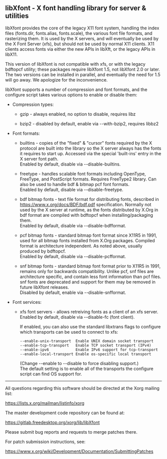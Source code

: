 libXfont - X font handling library for server & utilities
---------------------------------------------------------

libXfont provides the core of the legacy X11 font system, handling the index
files (fonts.dir, fonts.alias, fonts.scale), the various font file formats,
and rasterizing them.  It is used by the X servers, and will eventually be
used by the X Font Server (xfs), but should not be used by normal X11 clients.
X11 clients access fonts via either the new APIs in libXft, or the legacy
APIs in libX11.

This version of libXfont is not compatible with xfs, or with the legacy
bdftopcf utility; these packages require libXfont 1.5, not libXfont 2.0
or later. The two versions can be installed in parallel, and eventually
the need for 1.5 will go away. We apologize for the inconvenience.

libXfont supports a number of compression and font formats, and the
configure script takes various options to enable or disable them:

- Compression types:

  * gzip - always enabled, no option to disable, requires libz

  * bzip2 - disabled by default, enable via --with-bzip2, requires libbz2

- Font formats:

  * builtins - copies of the "fixed" & "cursor" fonts required by the
    X protocol are built into the library so the X server always
    has the fonts it requires to start up.   Accessed via the
    special 'built-ins' entry in the X server font path.  
    Enabled by default, disable via --disable-builtins.

  * freetype - handles scalable font formats including OpenType, FreeType,
    and PostScript formats.  Requires FreeType2 library.
    Can also be used to handle bdf & bitmap pcf font formats.  
    Enabled by default, disable via --disable-freetype.

  * bdf bitmap fonts - text file format for distributing fonts, described
    in https://www.x.org/docs/BDF/bdf.pdf specification.  Normally
    not used by the X server at runtime, as the fonts distributed
    by X.Org in bdf format are compiled with bdftopcf when
    installing/packaging them.  
    Enabled by default, disable via --disable-bdfformat.

  * pcf bitmap fonts - standard bitmap font format since X11R5 in 1991,
    used for all bitmap fonts installed from X.Org packages.
    Compiled format is architecture independent.
    As noted above, usually produced by bdftopcf.  
    Enabled by default, disable via --disable-pcfformat.

  * snf bitmap fonts - standard bitmap font format prior to X11R5 in 1991,
    remains only for backwards compatibility.  Unlike pcf, snf files
    are architecture specific, and contain less font information
    than pcf files.  snf fonts are deprecated and support for them
    may be removed in future libXfont releases.  
    Disabled by default, enable via --disable-snfformat.

- Font services:

  * xfs font servers - allows retreiving fonts as a client of an xfs server.  
    Enabled by default, disable via --disable-fc (font client).

    If enabled, you can also use the standard libxtrans flags to
    configure which transports can be used to connect to xfs:
    
        --enable-unix-transport  Enable UNIX domain socket transport
        --enable-tcp-transport   Enable TCP socket transport (IPv4)
        --enable-ipv6            Enable IPv6 support for tcp-transport
        --enable-local-transport Enable os-specific local transport

    (Change --enable to --disable to force disabling support.)  
    The default setting is to enable all of the transports the
    configure script can find OS support for.

--------------------------------------------------------------------------

All questions regarding this software should be directed at the
Xorg mailing list:

  https://lists.x.org/mailman/listinfo/xorg

The master development code repository can be found at:

  https://gitlab.freedesktop.org/xorg/lib/libXfont

Please submit bug reports and requests to merge patches there.

For patch submission instructions, see:

  https://www.x.org/wiki/Development/Documentation/SubmittingPatches
